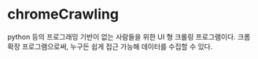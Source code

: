 # chromeCrawling

python 등의 프로그래밍 기반이 없는 사람들을 위한 UI 형 크롤링 프로그램이다.
크롬 확장 프로그램으로써, 누구든 쉽게 접근 가능해 데이터를 수집할 수 있다.
